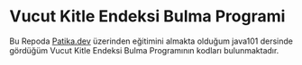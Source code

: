 # Vucut Kitle Endeksi Bulma Programi
 Bu Repoda [Patika.dev](https://www.patika.dev/tr) üzerinden eğitimini almakta olduğum java101 dersinde gördüğüm Vucut Kitle Endeksi Bulma Programının kodları bulunmaktadır.
